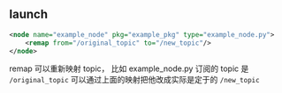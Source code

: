 ## launch

```xml
<node name="example_node" pkg="example_pkg" type="example_node.py">
    <remap from="/original_topic" to="/new_topic"/>
</node>
```

remap 可以重新映射 topic， 比如 example_node.py 订阅的 topic 是 `/original_topic` 可以通过上面的映射把他改成实际是定于的 `/new_topic` 
